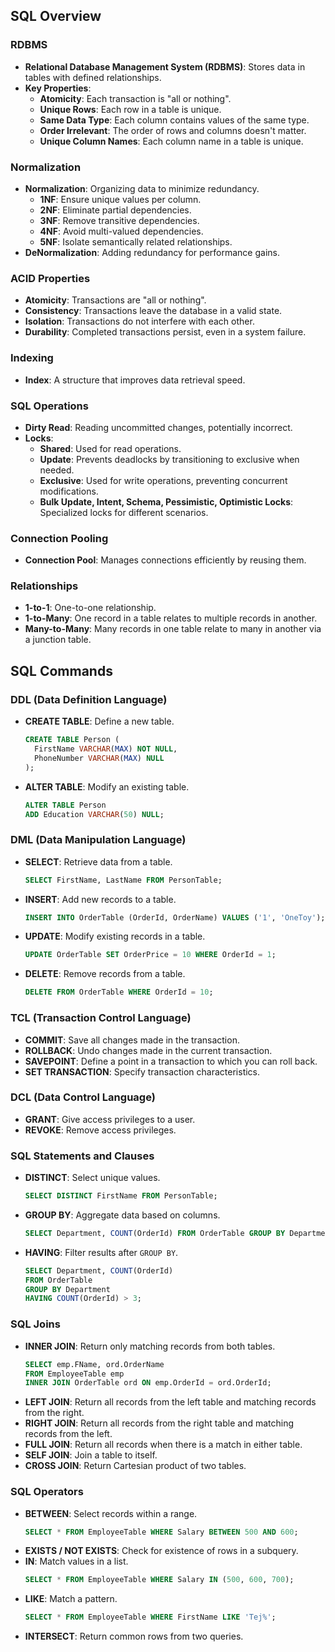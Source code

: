 
## SQL Overview

### RDBMS
- **Relational Database Management System (RDBMS)**: Stores data in tables with defined relationships.
- **Key Properties**:
  - **Atomicity**: Each transaction is "all or nothing".
  - **Unique Rows**: Each row in a table is unique.
  - **Same Data Type**: Each column contains values of the same type.
  - **Order Irrelevant**: The order of rows and columns doesn't matter.
  - **Unique Column Names**: Each column name in a table is unique.

### Normalization
- **Normalization**: Organizing data to minimize redundancy.
  - **1NF**: Ensure unique values per column.
  - **2NF**: Eliminate partial dependencies.
  - **3NF**: Remove transitive dependencies.
  - **4NF**: Avoid multi-valued dependencies.
  - **5NF**: Isolate semantically related relationships.
- **DeNormalization**: Adding redundancy for performance gains.

### ACID Properties
- **Atomicity**: Transactions are "all or nothing".
- **Consistency**: Transactions leave the database in a valid state.
- **Isolation**: Transactions do not interfere with each other.
- **Durability**: Completed transactions persist, even in a system failure.

### Indexing
- **Index**: A structure that improves data retrieval speed.

### SQL Operations
- **Dirty Read**: Reading uncommitted changes, potentially incorrect.
- **Locks**:
  - **Shared**: Used for read operations.
  - **Update**: Prevents deadlocks by transitioning to exclusive when needed.
  - **Exclusive**: Used for write operations, preventing concurrent modifications.
  - **Bulk Update, Intent, Schema, Pessimistic, Optimistic Locks**: Specialized locks for different scenarios.
  
### Connection Pooling
- **Connection Pool**: Manages connections efficiently by reusing them.

### Relationships
- **1-to-1**: One-to-one relationship.
- **1-to-Many**: One record in a table relates to multiple records in another.
- **Many-to-Many**: Many records in one table relate to many in another via a junction table.

## SQL Commands

### DDL (Data Definition Language)
- **CREATE TABLE**: Define a new table.
  ```sql
  CREATE TABLE Person (
    FirstName VARCHAR(MAX) NOT NULL,
    PhoneNumber VARCHAR(MAX) NULL
  );
  ```
- **ALTER TABLE**: Modify an existing table.
  ```sql
  ALTER TABLE Person
  ADD Education VARCHAR(50) NULL;
  ```

### DML (Data Manipulation Language)
- **SELECT**: Retrieve data from a table.
  ```sql
  SELECT FirstName, LastName FROM PersonTable;
  ```
- **INSERT**: Add new records to a table.
  ```sql
  INSERT INTO OrderTable (OrderId, OrderName) VALUES ('1', 'OneToy');
  ```
- **UPDATE**: Modify existing records in a table.
  ```sql
  UPDATE OrderTable SET OrderPrice = 10 WHERE OrderId = 1;
  ```
- **DELETE**: Remove records from a table.
  ```sql
  DELETE FROM OrderTable WHERE OrderId = 10;
  ```

### TCL (Transaction Control Language)
- **COMMIT**: Save all changes made in the transaction.
- **ROLLBACK**: Undo changes made in the current transaction.
- **SAVEPOINT**: Define a point in a transaction to which you can roll back.
- **SET TRANSACTION**: Specify transaction characteristics.

### DCL (Data Control Language)
- **GRANT**: Give access privileges to a user.
- **REVOKE**: Remove access privileges.

### SQL Statements and Clauses
- **DISTINCT**: Select unique values.
  ```sql
  SELECT DISTINCT FirstName FROM PersonTable;
  ```
- **GROUP BY**: Aggregate data based on columns.
  ```sql
  SELECT Department, COUNT(OrderId) FROM OrderTable GROUP BY Department;
  ```
- **HAVING**: Filter results after `GROUP BY`.
  ```sql
  SELECT Department, COUNT(OrderId)
  FROM OrderTable
  GROUP BY Department
  HAVING COUNT(OrderId) > 3;
  ```

### SQL Joins
- **INNER JOIN**: Return only matching records from both tables.
  ```sql
  SELECT emp.FName, ord.OrderName
  FROM EmployeeTable emp
  INNER JOIN OrderTable ord ON emp.OrderId = ord.OrderId;
  ```
- **LEFT JOIN**: Return all records from the left table and matching records from the right.
- **RIGHT JOIN**: Return all records from the right table and matching records from the left.
- **FULL JOIN**: Return all records when there is a match in either table.
- **SELF JOIN**: Join a table to itself.
- **CROSS JOIN**: Return Cartesian product of two tables.

### SQL Operators
- **BETWEEN**: Select records within a range.
  ```sql
  SELECT * FROM EmployeeTable WHERE Salary BETWEEN 500 AND 600;
  ```
- **EXISTS / NOT EXISTS**: Check for existence of rows in a subquery.
- **IN**: Match values in a list.
  ```sql
  SELECT * FROM EmployeeTable WHERE Salary IN (500, 600, 700);
  ```
- **LIKE**: Match a pattern.
  ```sql
  SELECT * FROM EmployeeTable WHERE FirstName LIKE 'Tej%';
  ```
- **INTERSECT**: Return common rows from two queries.
